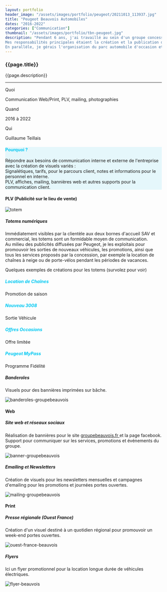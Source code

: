 ```yaml
---
layout: portfolio
header_image: "/assets/images/portfolio/peugeot/20211013_113937.jpg"
title: "Peugeot Beauvois Automobiles"
dates: "2016-2022"
categories: ["Communication"]
thumbnail: "/assets/images/portfolio/tbn-peugeot.jpg"
description: "Pendant 6 ans, j'ai travaillé au sein d'un groupe concessionnaire Peugeot, occupant un poste polyvalent. <br>
Mes responsabilités principales étaient la création et la publication d'annonces pour la vente de véhicules d'occasion en ligne.<br>
En parallèle, je gérais l'organisation du parc automobile d'occasion et les livraisons de véhicules neufs pour des clients grands comptes, incluant la mise en main. <br><br> J'étais également chargé de la communication interne et externe de l'entreprise. <br> Voici un échantillon des <strong style='color: #00c8f2'>travaux que j'ai réalisés</strong> durant cette période."
---
```

<div class="col-lg-8 text-left pf-container">
	<h3 class="mb-3 mt-3 project-title">{{page.title}}</h3>
   <!-- <h6>{{page.dates}}</h6> -->
	<p>{{page.description}}</p>

  <hr class="my-5">

  <div class="row">
      <div class="col-lg-4 text-center">
        <p class="text-color font-weight-bold mb-2">Quoi</p>
        <p>Communication Web/Print, PLV, mailing, photographies</p>
      </div>
      <div class="col-lg-4 text-center">
        <p class="text-color font-weight-bold mb-2">Quand</p>
        <p>2016 à 2022</p>
      </div>
      <div class="col-lg-4 text-center">
        <p class="text-color font-weight-bold mb-2">Qui</p>
        <p>Guillaume Teillais</p>
      </div>
  </div>
</div>

<div class="col-lg-12 text-center my-5 py-5" style="background-color: #c9f1f978">
  <h4 class="mb-3" style="color: #00c8f2">Pourquoi ?</h4>
	<p class="project-caption">Répondre aux besoins de communication interne et externe de l'entreprise avec la création de visuels variés : <br>
  Signalétiques, tarifs, pour le parcours client, notes et informations pour le personnel en interne. <br> PLV, affiches, mailing, bannières web et autres supports pour la communication client.</p>
</div>

<div class="container">
  <div class="service-2 col-lg-12 my-5">
    <h4>PLV (Publicité sur le lieu de vente)</h4>
  </div>

  <div class="row justify-content-center pf-container mb-5">
    <div class="col-lg-6 col-sm-12 mt-3 portrait-container">
      <div class="fade-right animscroll">
        <img src="/assets/images/portfolio/peugeot/totem-slide.gif" alt="totem" class="project-img">
      </div>
    </div>
    <div class="col-lg-6 col-sm-12 mt-3 portrait-description">
      <div class="fade-left animscroll">
        <h5>Totems numériques</h5>
        <p>Immédiatement visibles par la clientèle aux deux bornes d'accueil SAV et commercial, les totems sont un formidable moyen de communication. <br>
        Au milieu des publicités diffusées par Peugeot, je les exploitais pour promouvoir les sorties de nouveaux véhicules, les promotions, ainsi que tous les services proposés par la concession, par exemple la location de chaînes à neige ou de porte-vélos pendant les périodes de vacances.</p>
      </div>
    </div>
  </div>

  <!-- gallerie des totems -->
  <p class="col-lg-12 totem-examples">Quelques exemples de créations pour les totems (survolez pour voir)</p>
  <div class="col-lg-12 gallery-container fade-in animscroll">
    <div>
      <div class="gallery-element ">
        <h5 style="color: #00c8f2">Location de Chaînes</h5>
        <span>Promotion de saison</span>
      </div>
    </div>
    <div>
      <div class="gallery-element">
        <h5 style="color: #00c8f2">Nouveau 3008</h5>
        <span>Sortie Véhicule</span>
      </div>
    </div>
    <div>
      <div class="gallery-element">
        <h5 style="color: #00c8f2">Offres Occasions</h5>
        <span>Offre limitée</span>
      </div>
    </div>
    <div>
      <div class="gallery-element">
        <h5 style="color: #00c8f2">Peugeot MyPass</h5>
        <span>Programme Fidélité</span>
      </div>
    </div>
  </div>

  <div class="row justify-content-center">
    <div class="col-lg-12 col-sm-12 mt-5 top-description">
      <div class="fade-top animscroll">
        <h5>Banderoles</h5>
        <p>Visuels pour des bannières imprimées sur bâche.</p>
      </div>
    </div>
    <div class="col-lg-12 col-sm-12 mb-3 text-center fade-in animscroll">
      <img src="/assets/images/portfolio/peugeot/banner-mockup.jpg" alt="banderoles-groupebeauvois" class="project-img">
    </div>
  </div>


  <div class="service-2 col-lg-12 mt-5">
    <h4>Web</h4>
  </div>
  <div class="row justify-content-center">
    <div class="col-lg-12 col-sm-12 pt-4 mb-3 top-description">
      <div class="fade-down animscroll">
        <h5>Site web et réseaux sociaux</h5>
        <p>Réalisation de bannières pour le site <a href="http://www.voiture-occasion-beauvois.com/" target="_blank">groupebeauvois.fr </a> et la page facebook. <br>
        Support pour communiquer sur les services, promotions et événements du groupe.</p>
      </div>
    </div>
    <div class="col mb-3 paysage-container">
      <div class="fade-left animscroll">
        <img src="/assets/images/portfolio/peugeot/banner-web.gif" alt="banner-groupebeauvois" class="project-img">
      </div>
    </div>
    <div class="col-lg-12 col-sm-12 mt-5 mb-3 top-description">
      <div class="fade-top animscroll">
        <h5>Emailing et Newsletters</h5>
        <p>Création de visuels pour les newsletters mensuelles et campagnes d'emailing pour les promotions et journées portes ouvertes.</p>
      </div>
    </div>
    <div class="col-lg-12 col-sm-12 mb-3 text-center fade-in animscroll">
      <img src="/assets/images/portfolio/peugeot/mailing.jpg" alt="mailing-groupebeauvois" class="project-img">
    </div>
  </div>

  <div class="service-2 col-lg-12 mt-5">
    <h4>Print</h4>
  </div>
  <div class="row justify-content-center">
    <div class="col-lg-12 col-sm-12 pt-4 mb-3 top-description">
      <div class="fade-down animscroll">
        <h5>Presse régionale (Ouest France)</h5>
        <p>Création d'un visuel destiné à un quotidien régional pour promouvoir un week-end portes ouvertes.</p>
      </div>
    </div>
    <div class="col mb-3 paysage-container">
      <div class="fade-left animscroll">
        <img src="/assets/images/portfolio/peugeot/mockup-ouest-france.jpg" alt="ouest-france-beauvois" class="project-img">
       </div>
    </div>
    <div class="col-lg-12 col-sm-12 pt-4 mb-3 top-description">
      <div class="fade-down animscroll">
        <h5>Flyers</h5>
        <p>Ici un flyer promotionnel pour la location longue durée de véhicules électriques.</p>
      </div>
    </div>
    <div class="col mb-3 paysage-container">
      <div class="fade-right animscroll">
        <img src="/assets/images/portfolio/peugeot/flyer-electric.jpg" alt="flyer-beauvois" class="project-img">
      </div>
    </div>
  </div>
</div>
